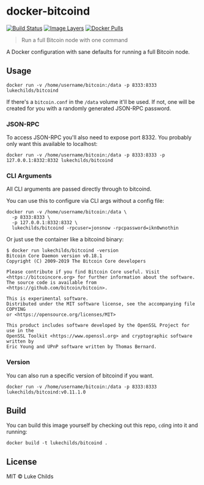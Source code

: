
# docker-bitcoind

[![Build Status](https://travis-ci.org/lukechilds/docker-bitcoind.svg?branch=master)](https://travis-ci.org/lukechilds/docker-bitcoind)
[![Image Layers](https://images.microbadger.com/badges/image/lukechilds/bitcoind.svg)](https://microbadger.com/images/lukechilds/bitcoind)
[![Docker Pulls](https://img.shields.io/docker/pulls/lukechilds/bitcoind.svg)](https://hub.docker.com/r/lukechilds/bitcoind/)

> Run a full Bitcoin node with one command

A Docker configuration with sane defaults for running a full
Bitcoin node.

## Usage

```
docker run -v /home/username/bitcoin:/data -p 8333:8333 lukechilds/bitcoind
```

If there's a `bitcoin.conf` in the `/data` volume it'll be used. If not, one will be created for you with a randomly generated JSON-RPC password.

### JSON-RPC

To access JSON-RPC you'll also need to expose port 8332. You probably only want this available to localhost:

```
docker run -v /home/username/bitcoin:/data -p 8333:8333 -p 127.0.0.1:8332:8332 lukechilds/bitcoind
```

### CLI Arguments

All CLI arguments are passed directly through to bitcoind.

You can use this to configure via CLI args without a config file:

```
docker run -v /home/username/bitcoin:/data \
  -p 8333:8333 \
  -p 127.0.0.1:8332:8332 \
  lukechilds/bitcoind -rpcuser=jonsnow -rpcpassword=ikn0wnothin
```

Or just use the container like a bitcoind binary:

```
$ docker run lukechilds/bitcoind -version
Bitcoin Core Daemon version v0.18.1
Copyright (C) 2009-2019 The Bitcoin Core developers

Please contribute if you find Bitcoin Core useful. Visit
<https://bitcoincore.org> for further information about the software.
The source code is available from <https://github.com/bitcoin/bitcoin>.

This is experimental software.
Distributed under the MIT software license, see the accompanying file COPYING
or <https://opensource.org/licenses/MIT>

This product includes software developed by the OpenSSL Project for use in the
OpenSSL Toolkit <https://www.openssl.org> and cryptographic software written by
Eric Young and UPnP software written by Thomas Bernard.
```

### Version

You can also run a specific version of bitcoind if you want.

```
docker run -v /home/username/bitcoin:/data -p 8333:8333 lukechilds/bitcoind:v0.11.1.0
```

## Build

You can build this image yourself by checking out this repo, `cd`ing into it and running:

```
docker build -t lukechilds/bitcoind .
```

## License

MIT © Luke Childs
